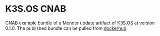 # K3S.OS CNAB

CNAB example bundle of a Mender update artifact of [K3S.OS](https://github.com/Foundato/K3S-OS) at version 0.1.0. The published bundle can be pulled from [dockerhub](https://hub.docker.com/repository/docker/dseifert/k3s-os).